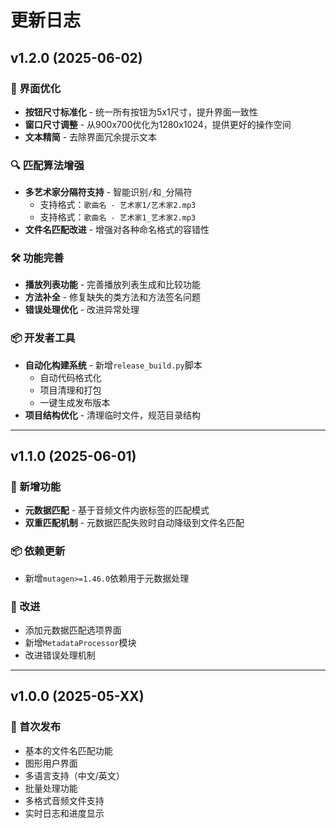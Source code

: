 # 更新日志

## v1.2.0 (2025-06-02)

### 🎨 界面优化
- **按钮尺寸标准化** - 统一所有按钮为5x1尺寸，提升界面一致性
- **窗口尺寸调整** - 从900x700优化为1280x1024，提供更好的操作空间
- **文本精简** - 去除界面冗余提示文本

### 🔍 匹配算法增强
- **多艺术家分隔符支持** - 智能识别`/`和`_`分隔符
  - 支持格式：`歌曲名 - 艺术家1/艺术家2.mp3`
  - 支持格式：`歌曲名 - 艺术家1_艺术家2.mp3`
- **文件名匹配改进** - 增强对各种命名格式的容错性

### 🛠️ 功能完善
- **播放列表功能** - 完善播放列表生成和比较功能
- **方法补全** - 修复缺失的类方法和方法签名问题
- **错误处理优化** - 改进异常处理

### 📦 开发者工具
- **自动化构建系统** - 新增`release_build.py`脚本
  - 自动代码格式化
  - 项目清理和打包
  - 一键生成发布版本
- **项目结构优化** - 清理临时文件，规范目录结构

---

## v1.1.0 (2025-06-01)

### 🎵 新增功能
- **元数据匹配** - 基于音频文件内嵌标签的匹配模式
- **双重匹配机制** - 元数据匹配失败时自动降级到文件名匹配

### 📦 依赖更新
- 新增`mutagen>=1.46.0`依赖用于元数据处理

### 🔧 改进
- 添加元数据匹配选项界面
- 新增`MetadataProcessor`模块
- 改进错误处理机制

---

## v1.0.0 (2025-05-XX)

### 🎉 首次发布
- 基本的文件名匹配功能
- 图形用户界面
- 多语言支持（中文/英文）
- 批量处理功能
- 多格式音频文件支持
- 实时日志和进度显示

